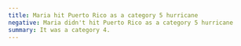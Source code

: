 ```yaml
---
title: Maria hit Puerto Rico as a category 5 hurricane
negative: Maria didn't hit Puerto Rico as a category 5 hurricane
summary: It was a category 4.
---
```

